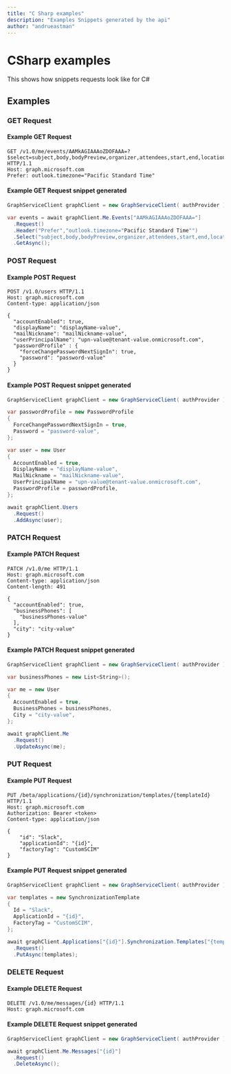 ```yaml
---
title: "C Sharp examples"
description: "Examples Snippets generated by the api"
author: "andrueastman"
---
```


# CSharp examples

This shows how snippets requests look like for C#

## Examples

### GET Request

#### Example GET Request

```http
GET /v1.0/me/events/AAMkAGIAAAoZDOFAAA=?$select=subject,body,bodyPreview,organizer,attendees,start,end,location HTTP/1.1
Host: graph.microsoft.com
Prefer: outlook.timezone="Pacific Standard Time"
```

#### Example GET Request snippet generated

```cs
GraphServiceClient graphClient = new GraphServiceClient( authProvider );

var events = await graphClient.Me.Events["AAMkAGIAAAoZDOFAAA="]
  .Request()
  .Header("Prefer","outlook.timezone="Pacific Standard Time"")
  .Select("subject,body,bodyPreview,organizer,attendees,start,end,location")
  .GetAsync();
```

### POST Request

#### Example POST Request

```http
POST /v1.0/users HTTP/1.1
Host: graph.microsoft.com
Content-type: application/json

{
  "accountEnabled": true,
  "displayName": "displayName-value",
  "mailNickname": "mailNickname-value",
  "userPrincipalName": "upn-value@tenant-value.onmicrosoft.com",
  "passwordProfile" : {
    "forceChangePasswordNextSignIn": true,
    "password": "password-value"
  }
}
```

#### Example POST Request snippet generated

```cs
GraphServiceClient graphClient = new GraphServiceClient( authProvider );

var passwordProfile = new PasswordProfile
{
  ForceChangePasswordNextSignIn = true,
  Password = "password-value",
};

var user = new User
{
  AccountEnabled = true,
  DisplayName = "displayName-value",
  MailNickname = "mailNickname-value",
  UserPrincipalName = "upn-value@tenant-value.onmicrosoft.com",
  PasswordProfile = passwordProfile,
};

await graphClient.Users
  .Request()
  .AddAsync(user);
```

### PATCH Request

#### Example PATCH Request

```http
PATCH /v1.0/me HTTP/1.1
Host: graph.microsoft.com
Content-type: application/json
Content-length: 491

{
  "accountEnabled": true,
  "businessPhones": [
    "businessPhones-value"
  ],
  "city": "city-value"
}
```

#### Example PATCH Request snippet generated

```cs
GraphServiceClient graphClient = new GraphServiceClient( authProvider );

var businessPhones = new List<String>();

var me = new User
{
  AccountEnabled = true,
  BusinessPhones = businessPhones,
  City = "city-value",
};

await graphClient.Me
  .Request()
  .UpdateAsync(me);
```

### PUT Request

#### Example PUT Request

```http
PUT /beta/applications/{id}/synchronization/templates/{templateId} HTTP/1.1
Host: graph.microsoft.com
Authorization: Bearer <token>
Content-type: application/json

{
    "id": "Slack",
    "applicationId": "{id}",
    "factoryTag": "CustomSCIM"
}
```

#### Example PUT Request snippet generated

```cs
GraphServiceClient graphClient = new GraphServiceClient( authProvider );

var templates = new SynchronizationTemplate
{
  Id = "Slack",
  ApplicationId = "{id}",
  FactoryTag = "CustomSCIM",
};

await graphClient.Applications["{id}"].Synchronization.Templates["{templateId}"]
  .Request()
  .PutAsync(templates);
```

### DELETE Request

#### Example DELETE Request

```http
DELETE /v1.0/me/messages/{id} HTTP/1.1
Host: graph.microsoft.com

```

#### Example DELETE Request snippet generated

```cs
GraphServiceClient graphClient = new GraphServiceClient( authProvider );

await graphClient.Me.Messages["{id}"]
  .Request()
  .DeleteAsync();
```